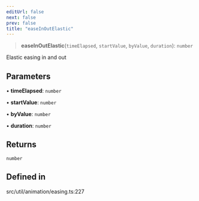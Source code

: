 ```yaml
---
editUrl: false
next: false
prev: false
title: "easeInOutElastic"
---
```


> **easeInOutElastic**(`timeElapsed`, `startValue`, `byValue`, `duration`): `number`

Elastic easing in and out

## Parameters

• **timeElapsed**: `number`

• **startValue**: `number`

• **byValue**: `number`

• **duration**: `number`

## Returns

`number`

## Defined in

src/util/animation/easing.ts:227
